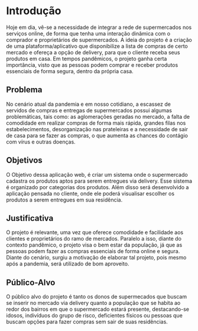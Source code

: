 # Introdução

 Hoje em dia, vê-se a necessidade de integrar a rede de supermercados nos serviços online, de forma que tenha uma interação dinâmica com o comprador e proprietários de supermercados. A ideia do projeto é a criação de uma plataforma/aplicativo que disponibilize a lista de compras de certo mercado e ofereça a opção de delivery, para que o cliente receba seus produtos em casa. Em tempos pandêmicos, o projeto ganha certa importância, visto que as pessoas podem comprar e receber produtos essenciais de forma segura, dentro da própria casa.

## Problema
No cenário atual da pandemia e em nosso cotidiano, a escassez de servidos de compras e entregas de supermercados possui algumas problemáticas, tais como: as aglomerações geradas no mercado, a falta de comodidade em realizar compras de forma mais rápida, grandes filas nos estabelecimentos, desorganização nas prateleiras e a necessidade de sair de casa para se fazer as compras, o que aumenta as chances do contágio com vírus e outras doenças.  






## Objetivos

O Objetivo dessa aplicação web, é criar um sistema onde o supermercado cadastra os produtos aptos para serem entregues via delivery. Esse sistema é organizado por categorias dos produtos. Além disso será desenvolvido a aplicação pensada no cliente, onde ele poderá visualisar escolher os produtos a serem entregues em sua residência.

 


## Justificativa

O projeto é relevante, uma vez que oferece comodidade e facilidade aos clientes e proprietários do ramo de mercados. Paralelo a isso, diante do contexto pandêmico, o projeto visa o bem estar da população, já que as pessoas podem fazer as compras essenciais de forma online e segura. Diante do cenário, surgiu a motivação de elaborar tal projeto, pois mesmo após a pandemia, será utilizado de bom aproveito.





## Público-Alvo

 O público alvo do projeto é tanto os donos de supermecados que buscam se inserir no mercado via delivery quanto a população que se habita ao redor dos bairros em que o supermercado estará presente, destacando-se idosos, indivíduos do grupo de risco, deficientes físicos ou pessoas que buscam opções para fazer compras sem sair de suas residências.


